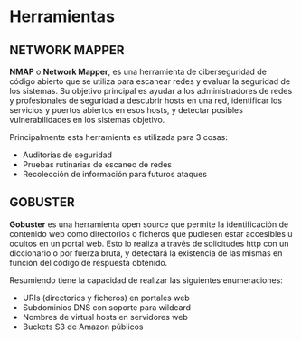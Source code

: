 # Herramientas

## **NETWORK MAPPER**

**NMAP** o **Network Mapper**, es una herramienta de ciberseguridad de código abierto que se utiliza para escanear redes y evaluar la seguridad de los sistemas. Su objetivo principal es ayudar a los administradores de redes y profesionales de seguridad a descubrir hosts en una red, identificar los servicios y puertos abiertos en esos hosts, y detectar posibles vulnerabilidades en los sistemas objetivo.

Principalmente esta herramienta es utilizada para 3 cosas:

* Auditorias de seguridad
* Pruebas rutinarias de escaneo de redes
* Recolección de información para futuros ataques

## GOBUSTER

**Gobuster** es una herramienta open source que permite la identificación de contenido web como directorios o ficheros que pudiesen estar accesibles u ocultos en un portal web. Esto lo realiza a través de solicitudes http con un diccionario o por fuerza bruta, y detectará la existencia de las mismas en función del código de respuesta obtenido.

Resumiendo tiene la capacidad de realizar las siguientes enumeraciones:

* URIs (directorios y ficheros) en portales web
* Subdominios DNS con soporte para wildcard
* Nombres de virtual hosts en servidores web
* Buckets S3 de Amazon públicos

